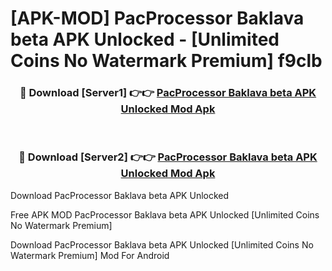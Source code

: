 # [APK-MOD] PacProcessor Baklava beta APK Unlocked - [Unlimited Coins No Watermark Premium] f9clb



<div align="center">
<h3>🔴 Download [Server1] 👉👉 <a href="https://momento.my/?title=PacProcessor_Baklava_beta_APK_Unlocked">PacProcessor Baklava beta APK Unlocked Mod Apk</a></h3><br>

<h3>🔴 Download [Server2] 👉👉 <a href="https://momento.my/?title=PacProcessor_Baklava_beta_APK_Unlocked">PacProcessor Baklava beta APK Unlocked Mod Apk</a></h3>
</div>



Download PacProcessor Baklava beta APK Unlocked 

Free APK MOD PacProcessor Baklava beta APK Unlocked [Unlimited Coins No Watermark Premium]

Download PacProcessor Baklava beta APK Unlocked [Unlimited Coins No Watermark Premium] Mod For Android
